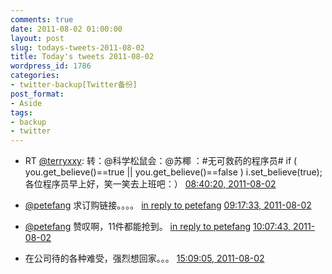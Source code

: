 ```yaml
---
comments: true
date: 2011-08-02 01:00:00
layout: post
slug: todays-tweets-2011-08-02
title: Today's tweets 2011-08-02
wordpress_id: 1786
categories:
- twitter-backup[Twitter备份]
post_format:
- Aside
tags:
- backup
- twitter
---
```





  * RT [@terryxxy](http://twitter.com/terryxxy): 转：@科学松鼠会：@苏椰 ：#无可救药的程序员# if ( you.get_believe()==true || you.get_believe()==false ) i.set_believe(true); 各位程序员早上好，笑一笑去上班吧：） [08:40:20, 2011-08-02](http://twitter.com/gfrog/statuses/98191363430023168)





  * [@petefang](http://twitter.com/petefang) 求订购链接。。。。 [in reply to petefang](http://twitter.com/petefang/statuses/98196604292575232) [09:17:33, 2011-08-02](http://twitter.com/gfrog/statuses/98200731676450816)





  * [@petefang](http://twitter.com/petefang) 赞叹啊，11件都能抢到。 [in reply to petefang](http://twitter.com/petefang/statuses/98201129896259584) [10:07:43, 2011-08-02](http://twitter.com/gfrog/statuses/98213354971213824)





  * 在公司待的各种难受，强烈想回家。。。 [15:09:05, 2011-08-02](http://twitter.com/gfrog/statuses/98289199677054978)




